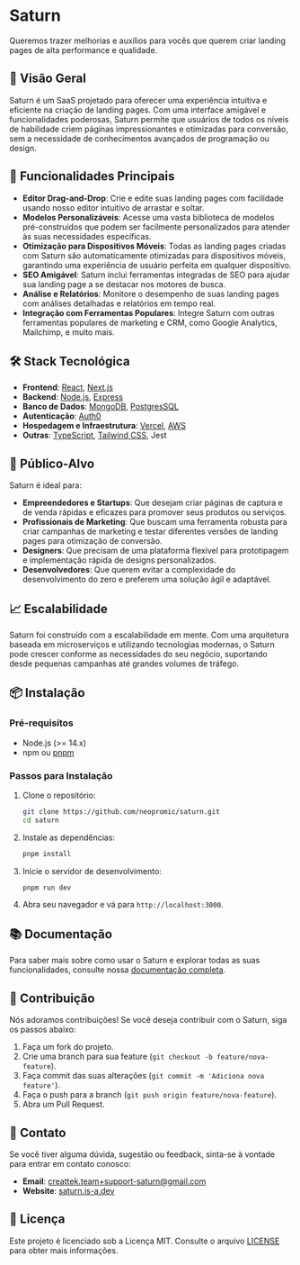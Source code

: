 # Saturn

Queremos trazer melhorias e auxílios para vocês que querem criar landing pages de alta performance e qualidade.

## 🚀 Visão Geral

Saturn é um SaaS projetado para oferecer uma experiência intuitiva e eficiente na criação de landing pages. Com uma interface amigável e funcionalidades poderosas, Saturn permite que usuários de todos os níveis de habilidade criem páginas impressionantes e otimizadas para conversão, sem a necessidade de conhecimentos avançados de programação ou design.

## 🌟 Funcionalidades Principais

- **Editor Drag-and-Drop**: Crie e edite suas landing pages com facilidade usando nosso editor intuitivo de arrastar e soltar.
- **Modelos Personalizáveis**: Acesse uma vasta biblioteca de modelos pré-construídos que podem ser facilmente personalizados para atender às suas necessidades específicas.
- **Otimização para Dispositivos Móveis**: Todas as landing pages criadas com Saturn são automaticamente otimizadas para dispositivos móveis, garantindo uma experiência de usuário perfeita em qualquer dispositivo.
- **SEO Amigável**: Saturn inclui ferramentas integradas de SEO para ajudar sua landing page a se destacar nos motores de busca.
- **Análise e Relatórios**: Monitore o desempenho de suas landing pages com análises detalhadas e relatórios em tempo real.
- **Integração com Ferramentas Populares**: Integre Saturn com outras ferramentas populares de marketing e CRM, como Google Analytics, Mailchimp, e muito mais.

## 🛠️ Stack Tecnológica

- **Frontend**: [React](https://reactjs.org/), [Next.js](https://nextjs.org/)
- **Backend**: [Node.js](https://nodejs.org/), [Express](https://expressjs.com/)
- **Banco de Dados**: [MongoDB](https://www.mongodb.com/), [PostgresSQL](https://www.postgresql.org/)
- **Autenticação**: [Auth0](https://auth0.com/)
- **Hospedagem e Infraestrutura**: [Vercel](https://vercel.com/), [AWS](https://aws.amazon.com/)
- **Outras**: [TypeScript](https://www.typescriptlang.org/), [Tailwind CSS](https://tailwindcss.com/), Jest

## 🎯 Público-Alvo

Saturn é ideal para:

- **Empreendedores e Startups**: Que desejam criar páginas de captura e de venda rápidas e eficazes para promover seus produtos ou serviços.
- **Profissionais de Marketing**: Que buscam uma ferramenta robusta para criar campanhas de marketing e testar diferentes versões de landing pages para otimização de conversão.
- **Designers**: Que precisam de uma plataforma flexível para prototipagem e implementação rápida de designs personalizados.
- **Desenvolvedores**: Que querem evitar a complexidade do desenvolvimento do zero e preferem uma solução ágil e adaptável.

## 📈 Escalabilidade

Saturn foi construído com a escalabilidade em mente. Com uma arquitetura baseada em microserviços e utilizando tecnologias modernas, o Saturn pode crescer conforme as necessidades do seu negócio, suportando desde pequenas campanhas até grandes volumes de tráfego.

## 📦 Instalação

### Pré-requisitos

- Node.js (>= 14.x)
- npm ou [pnpm](https://pnpm.io/)

### Passos para Instalação

1. Clone o repositório:
   ```bash
   git clone https://github.com/neopromic/saturn.git
   cd saturn
   ```

2. Instale as dependências:
   ```bash
   pnpm install
   ```

3. Inicie o servidor de desenvolvimento:
   ```bash
   pnpm run dev
   ```

4. Abra seu navegador e vá para `http://localhost:3000`.

## 📚 Documentação

Para saber mais sobre como usar o Saturn e explorar todas as suas funcionalidades, consulte nossa [documentação completa](#).

## 🤝 Contribuição

Nós adoramos contribuições! Se você deseja contribuir com o Saturn, siga os passos abaixo:

1. Faça um fork do projeto.
2. Crie uma branch para sua feature (`git checkout -b feature/nova-feature`).
3. Faça commit das suas alterações (`git commit -m 'Adiciona nova feature'`).
4. Faça o push para a branch (`git push origin feature/nova-feature`).
5. Abra um Pull Request.

## 📧 Contato

Se você tiver alguma dúvida, sugestão ou feedback, sinta-se à vontade para entrar em contato conosco:

- **Email**: creattek.team+support-saturn@gmail.com
- **Website**: [saturn.is-a.dev](https://saturn.is-a.dev/)


## 📝 Licença

Este projeto é licenciado sob a Licença MIT. Consulte o arquivo [LICENSE](LICENSE) para obter mais informações.
